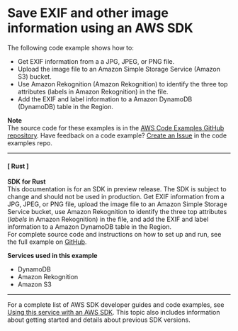 # Save EXIF and other image information using an AWS SDK<a name="example_cross_DetectLabels_section"></a>

The following code example shows how to:
+ Get EXIF information from a a JPG, JPEG, or PNG file\.
+ Upload the image file to an Amazon Simple Storage Service \(Amazon S3\) bucket\.
+ Use Amazon Rekognition \(Amazon Rekognition\) to identify the three top attributes \(labels in Amazon Rekognition\) in the file\.
+ Add the EXIF and label information to a Amazon DynamoDB \(DynamoDB\) table in the Region\.

**Note**  
The source code for these examples is in the [AWS Code Examples GitHub repository](https://github.com/awsdocs/aws-doc-sdk-examples)\. Have feedback on a code example? [Create an Issue](https://github.com/awsdocs/aws-doc-sdk-examples/issues/new/choose) in the code examples repo\. 

------
#### [ Rust ]

**SDK for Rust**  
This documentation is for an SDK in preview release\. The SDK is subject to change and should not be used in production\.
 Get EXIF information from a JPG, JPEG, or PNG file, upload the image file to an Amazon Simple Storage Service bucket, use Amazon Rekognition to identify the three top attributes \(*labels* in Amazon Rekognition\) in the file, and add the EXIF and label information to a Amazon DynamoDB table in the Region\.   
 For complete source code and instructions on how to set up and run, see the full example on [GitHub](https://github.com/awsdocs/aws-doc-sdk-examples/blob/main/rust_dev_preview/cross_service/detect_labels/src/main.rs)\.   

**Services used in this example**
+ DynamoDB
+ Amazon Rekognition
+ Amazon S3

------

For a complete list of AWS SDK developer guides and code examples, see [Using this service with an AWS SDK](UsingAWSSDK.md#sdk-general-information-section)\. This topic also includes information about getting started and details about previous SDK versions\.